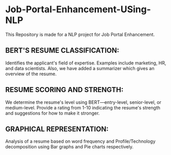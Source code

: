 # Job-Portal-Enhancement-USing-NLP
This Repository is made for a NLP project for Job Portal Enhancement.
## BERT'S RESUME CLASSIFICATION:

Identifies the applicant's field of expertise. Examples include marketing, HR, and data scientists. Also, we have added a summarizer which gives an overview of the resume.

## RESUME SCORING AND STRENGTH:

We determine the resume's level using BERT—entry-level, senior-level, or medium-level. Provide a rating from 1-10 indicating the resume's strength and suggestions for how to make it stronger.

## GRAPHICAL REPRESENTATION:

Analysis of a resume based on word frequency and Profile/Technology decomposition using Bar graphs and Pie charts respectively.
